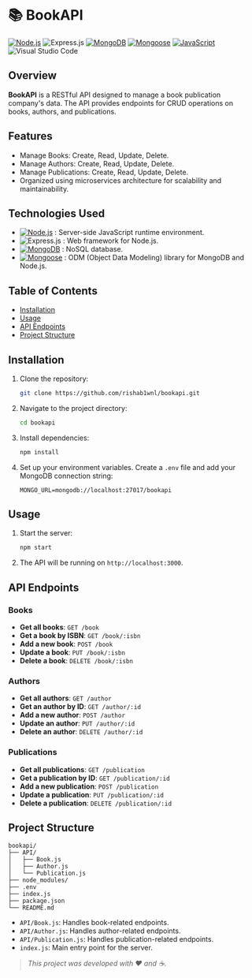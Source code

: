 # 📚 BookAPI

[![Node.js](https://img.shields.io/badge/Node.js-339933?style=for-the-badge&logo=nodedotjs&logoColor=white)](https://nodejs.org/)
![Express.js](https://img.shields.io/badge/express.js-%23404d59.svg?style=for-the-badge&logo=express&logoColor=%2361DAFB)
[![MongoDB](https://img.shields.io/badge/MongoDB-4EA94B?style=for-the-badge&logo=mongodb&logoColor=white)](https://www.mongodb.com/)
[![Mongoose](https://img.shields.io/badge/Mongoose-880000?style=for-the-badge&logo=redhat)](https://mongoosejs.com/)
[![JavaScript](https://img.shields.io/badge/JavaScript-F7DF1E?style=for-the-badge&logo=javascript&logoColor=black)](https://www.javascript.com/)
![Visual Studio Code](https://img.shields.io/badge/Visual%20Studio%20Code-0078d7.svg?style=for-the-badge&logo=visual-studio-code&logoColor=white)

## Overview

**BookAPI** is a RESTful API designed to manage a book publication company's data. The API provides endpoints for CRUD operations on books, authors, and publications.

## Features

- Manage Books: Create, Read, Update, Delete.
- Manage Authors: Create, Read, Update, Delete.
- Manage Publications: Create, Read, Update, Delete.
- Organized using microservices architecture for scalability and maintainability.

## Technologies Used

- [![Node.js](https://img.shields.io/badge/Node.js-339933?style=for-the-badge&logo=nodedotjs&logoColor=white)](https://nodejs.org/) : Server-side JavaScript runtime environment.
- ![Express.js](https://img.shields.io/badge/express.js-%23404d59.svg?style=for-the-badge&logo=express&logoColor=%2361DAFB) : Web framework for Node.js.
- [![MongoDB](https://img.shields.io/badge/MongoDB-4EA94B?style=for-the-badge&logo=mongodb&logoColor=white)](https://www.mongodb.com/) : NoSQL database.
- [![Mongoose](https://img.shields.io/badge/Mongoose-880000?style=for-the-badge&logo=redhat)](https://mongoosejs.com/) : ODM (Object Data Modeling) library for MongoDB and Node.js.

## Table of Contents

- [Installation](#installation)
- [Usage](#usage)
- [API Endpoints](#api-endpoints)
- [Project Structure](#project-structure)

## Installation

1. Clone the repository:
    ```bash
    git clone https://github.com/rishab1wnl/bookapi.git
    ```
2. Navigate to the project directory:
    ```bash
    cd bookapi
    ```
3. Install dependencies:
    ```bash
    npm install
    ```
4. Set up your environment variables. Create a `.env` file and add your MongoDB connection string:
    ```plaintext
    MONGO_URL=mongodb://localhost:27017/bookapi
    ```

## Usage

1. Start the server:
    ```bash
    npm start
    ```
2. The API will be running on `http://localhost:3000`.

## API Endpoints

### Books

- **Get all books**: `GET /book`
- **Get a book by ISBN**: `GET /book/:isbn`
- **Add a new book**: `POST /book`
- **Update a book**: `PUT /book/:isbn`
- **Delete a book**: `DELETE /book/:isbn`

### Authors

- **Get all authors**: `GET /author`
- **Get an author by ID**: `GET /author/:id`
- **Add a new author**: `POST /author`
- **Update an author**: `PUT /author/:id`
- **Delete an author**: `DELETE /author/:id`

### Publications

- **Get all publications**: `GET /publication`
- **Get a publication by ID**: `GET /publication/:id`
- **Add a new publication**: `POST /publication`
- **Update a publication**: `PUT /publication/:id`
- **Delete a publication**: `DELETE /publication/:id`

## Project Structure

```plaintext
bookapi/
├── API/
│   ├── Book.js
│   ├── Author.js
│   └── Publication.js
├── node_modules/
├── .env
├── index.js
├── package.json
└── README.md
```


- `API/Book.js`: Handles book-related endpoints.
- `API/Author.js`: Handles author-related endpoints.
- `API/Publication.js`: Handles publication-related endpoints.
- `index.js`: Main entry point for the server.

> *This project was developed with ❤️ and ☕.*

